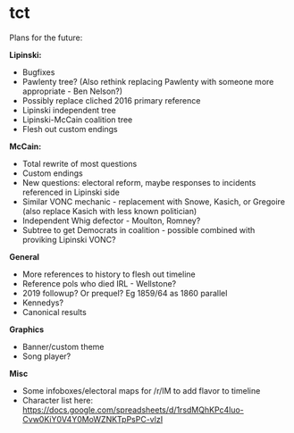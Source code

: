 # tct

Plans for the future:

**Lipinski:**
 - Bugfixes
 - Pawlenty tree? (Also rethink replacing Pawlenty with someone more appropriate - Ben Nelson?)
 - Possibly replace cliched 2016 primary reference
 - Lipinski independent tree
 - Lipinski-McCain coalition tree
 - Flesh out custom endings

**McCain:**
 - Total rewrite of most questions
 - Custom endings
 - New questions: electoral reform, maybe responses to incidents referenced in Lipinski side
 - Similar VONC mechanic - replacement with Snowe, Kasich, or Gregoire (also replace Kasich with less known politician)
 - Independent Whig defector - Moulton, Romney?
 - Subtree to get Democrats in coalition - possible combined with proviking Lipinski VONC?

**General**
 - More references to history to flesh out timeline
 - Reference pols who died IRL - Wellstone?
 - 2019 followup? Or prequel? Eg 1859/64 as 1860 parallel
 - Kennedys?
 - Canonical results

**Graphics**
 - Banner/custom theme
 - Song player?

**Misc**
 - Some infoboxes/electoral maps for /r/IM to add flavor to timeline
 - Character list here: https://docs.google.com/spreadsheets/d/1rsdMQhKPc4luo-Cvw0KiY0V4Y0MoWZNKTpPsPC-vlzI
